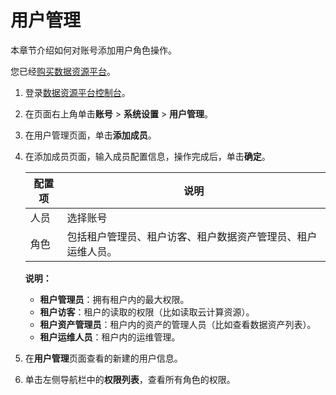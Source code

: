 # 用户管理

本章节介绍如何对账号添加用户角色操作。

您已经[购买数据资源平台](https://common-buy.aliyun.com/?commodityCode=drp_basic_public_cn#/buy)。

1.  登录[数据资源平台控制台](https://dataq.console.aliyun.com)。

2.  在页面右上角单击**账号** \> **系统设置** \> **用户管理**。

3.  在用户管理页面，单击**添加成员**。

4.  在添加成员页面，输入成员配置信息，操作完成后，单击**确定**。

    |配置项|说明|
    |---|--|
    |人员|选择账号|
    |角色|包括租户管理员、租户访客、租户数据资产管理员、租户运维人员。|

    **说明：**

    -   **租户管理员**：拥有租户内的最大权限。
    -   **租户访客**：租户的读取的权限（比如读取云计算资源）。
    -   **租户资产管理员**：租户内的资产的管理人员（比如查看数据资产列表）。
    -   **租户运维人员**：租户内的运维管理。
5.  在**用户管理**页面查看的新建的用户信息。

6.  单击左侧导航栏中的**权限列表**，查看所有角色的权限。


